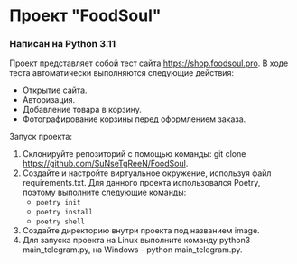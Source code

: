 # Проект "FoodSoul"
### Написан на Python 3.11

Проект представляет собой тест сайта https://shop.foodsoul.pro. В ходе теста автоматически выполняются следующие действия:

- Открытие сайта.
- Авторизация.
- Добавление товара в корзину.
- Фотографирование корзины перед оформлением заказа.
   
Запуск проекта:

1. Склонируйте репозиторий с помощью команды: git clone https://github.com/SuNseTgReeN/FoodSoul.
2. Создайте и настройте виртуальное окружение, используя файл requirements.txt.
   Для данного проекта использовался Poetry, поэтому выполните следующие команды:
	 - ```poetry init```
	 - ```poetry install```
	 - ```poetry shell```
3. Создайте директорию внутри проекта под названием image.
4. Для запуска проекта на Linux выполните команду python3 main_telegram.py, на Windows - python main_telegram.py.
